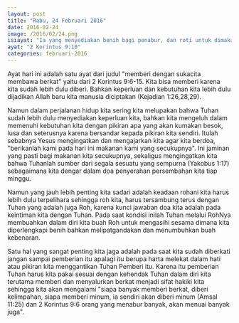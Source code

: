 ```yaml
---
layout: post
title: "Rabu, 24 Februari 2016"
date: 2016-02-24
image: /2016/02/24.png
isiayat: "Ia yang menyediakan benih bagi penabur, dan roti untuk dimakan, Ia juga yang akan menyediakan benih bagi kamu dan melipatgandakannya dan menumbuhkan buah-buah kebenaranmu"
ayat: "2 Korintus 9:10"
categories: februari-2016
---
```


Ayat hari ini adalah satu ayat dari judul "memberi dengan sukacita membawa berkat" yaitu dari 2 Korintus 9:6-15. Kita bisa memberi karena kita sudah lebih dulu diberi. Bahkan keperluan dan kebutuhan kita lebih dulu dijadikan Allah baru kita manusia diciptakan (Kejadian 1:26,28,29).

Namun dalam perjalanan hidup kita sering kita melupakan bahwa Tuhan sudah lebih dulu menyediakan keperluan kita, bahkan kita mengeluh dalam memenuhi kebutuhan kita dengan pikiran apa yang akan kumakan besok, lusa dan seterusnya karena bersandar kepada pikiran kita sendiri. Itulah sebabnya Yesus mengingatkan dan mengajarkan kita agar kita berdoa, "berikanlah kami pada hari ini makanan kami yang secukupnya". Ini jaminan yang pasti bagi makanan kita secukupnya, sekaligus mengingatkan kita bahwa Tuhanlah sumber dari segala sesuatu yang sempurna (Yakobus 1:17) sebagaimana kita dengar dalam doa penyerahan persembahan kita tiap minggu.


Namun yang jauh lebih penting kita sadari adalah keadaan rohani kita harus lebih dulu terpelihara sehingga roh kita, harus tersambung terus dengan Tuhan yang adalah juga Roh, karena kunci jawaban doa kita adalah pada keintiman kita dengan Tuhan. Pada saat kondisi inilah Tuhan melalui RohNya membuahkan dalam diri kita buah Roh untuk mengasihi sesama dimana kita diperlengkapi benih bahkan melipatgandakan dan menumbuhkan buah kebenaran.

Satu hal yang sangat penting kita jaga adalah pada saat kita sudah diberkati jangan sampai pemberian itu apalagi itu berupa harta melekat dalam hati atau pikiran kita menggantikan Tuhan Pemberi itu. Karena itu pemberian Tuhan harus kita pakai sesuai dengan kehendak Tuhan dalam diri kita terutama memberi dan menyalurkan berkat menjadi sifat hakiki kita sehingga kita akan mengalami "siapa banyak memberi berkat, diberi kelimpahan, siapa memberi minum, ia sendiri akan diberi minum (Amsal 11:25) dan 2 Korintus 9:6 orang yang menabur banyak, akan menuai banyak juga".